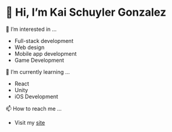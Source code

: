 # 👋 Hi, I’m Kai Schuyler Gonzalez

👀 I’m interested in ...
  - Full-stack development
  - Web design
  - Mobile app development
  - Game Development

🌱 I’m currently learning ...
  - React
  - Unity
  - iOS Development

📫 How to reach me ...
  * Visit my [site](http://kaischuyler.com/)
